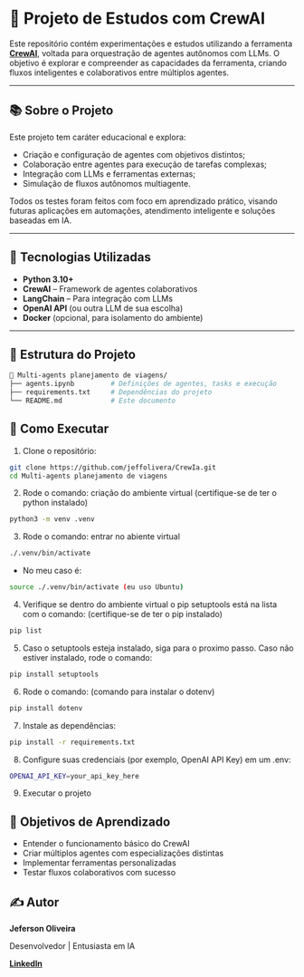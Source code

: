 # 🤖 Projeto de Estudos com CrewAI

Este repositório contém experimentações e estudos utilizando a ferramenta **[CrewAI](https://docs.crewai.com/)**, voltada para orquestração de agentes autônomos com LLMs. O objetivo é explorar e compreender as capacidades da ferramenta, criando fluxos inteligentes e colaborativos entre múltiplos agentes.

---

## 📚 Sobre o Projeto

Este projeto tem caráter educacional e explora:

- Criação e configuração de agentes com objetivos distintos;
- Colaboração entre agentes para execução de tarefas complexas;
- Integração com LLMs e ferramentas externas;
- Simulação de fluxos autônomos multiagente.

Todos os testes foram feitos com foco em aprendizado prático, visando futuras aplicações em automações, atendimento inteligente e soluções baseadas em IA.

---

## 🧠 Tecnologias Utilizadas

- **Python 3.10+**
- **CrewAI** – Framework de agentes colaborativos
- **LangChain** – Para integração com LLMs
- **OpenAI API** (ou outra LLM de sua escolha)
- **Docker** (opcional, para isolamento do ambiente)

---

## 🧪 Estrutura do Projeto

```bash
📁 Multi-agents planejamento de viagens/
├── agents.ipynb         # Definições de agentes, tasks e execução
├── requirements.txt     # Dependências do projeto
└── README.md            # Este documento
```
## 🚀 Como Executar

1. Clone o repositório:
```bash
git clone https://github.com/jeffolivera/CrewIa.git
cd Multi-agents planejamento de viagens
```
2. Rode o comando: criação do ambiente virtual (certifique-se de ter o python instalado)
```bash
python3 -m venv .venv
```

3. Rode o comando: entrar no abiente virtual
```bash
./.venv/bin/activate
```

- No meu caso é:
```bash
source ./.venv/bin/activate (eu uso Ubuntu)
```

4. Verifique se dentro do ambiente virtual o pip setuptools está na lista com o comando: (certifique-se de ter o pip instalado)
```bash
pip list
```

5. Caso o setuptools esteja instalado, siga para o proximo passo. Caso não estiver instalado, rode o comando:
```bash
pip install setuptools
```

6. Rode o comando: (comando para instalar o dotenv)
```bash
pip install dotenv
```

7. Instale as dependências:
```bash
pip install -r requirements.txt
```
8. Configure suas credenciais (por exemplo, OpenAI API Key) em um .env:
```bash
OPENAI_API_KEY=your_api_key_here
```
9. Executar o projeto

## 📌 Objetivos de Aprendizado

- Entender o funcionamento básico do CrewAI
- Criar múltiplos agentes com especializações distintas
- Implementar ferramentas personalizadas
- Testar fluxos colaborativos com sucesso

## ✍️ Autor
**Jeferson Oliveira**

Desenvolvedor | Entusiasta em IA

**[LinkedIn](https://www.linkedin.com/in/jeferson-oliveira-dev/)**
